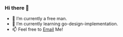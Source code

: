 ### Hi there 👋
- 🔭  I’m currently a free man.
- 🌱  I’m currently learning go-design-implementation.
- 📫  Feel free to [Email](mailto::ketchupz@qq.com) Me!
<!--
**LieLieLiekey/LieLieLieKey** is a ✨ _special_ ✨ repository because its `README.md` (this file) appears on your GitHub profile.

Here are some ideas to get you started:

- 🔭 I’m currently working on ...
- 🌱 I’m currently learning ...
- 👯 I’m looking to collaborate on ...
- 🤔 I’m looking for help with ...
- 💬 Ask me about ...
- 📫 How to reach me: ...
- 😄 Pronouns: ...
- ⚡ Fun fact: ...
-->
